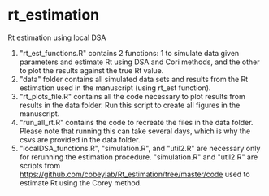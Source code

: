 # rt_estimation
Rt estimation using local DSA

1. "rt_est_functions.R" contains 2 functions: 1 to simulate data given parameters and estimate Rt using DSA and Cori methods, and the other to plot the results against the true Rt value.
2. "data" folder contains all simulated data sets and results from the Rt estimation used in the manuscript (using rt_est function).
3. "rt_plots_file.R" contains all the code necessary to plot results from results in the data folder. Run this script to create all figures in the manuscript.
4. "run_all_rt.R" contains the code to recreate the files in the data folder. Please note that running this can take several days, which is why the csvs are provided in the data folder.
5. "localDSA_functions.R", "simulation.R", and "util2.R" are necessary only for rerunning the estimation procedure. "simulation.R" and "util2.R" are scripts from https://github.com/cobeylab/Rt_estimation/tree/master/code used to estimate Rt using the Corey method.

